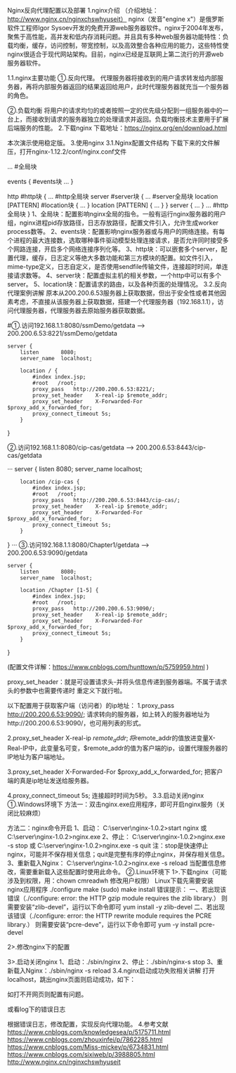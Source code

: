 Nginx反向代理配置以及部署
1.nginx介绍
（介绍地址：http://www.nginx.cn/nginxchswhyuseit）
nginx（发音"engine x"）是俄罗斯软件工程师Igor Sysoev开发的免费开源web服务器软件。nginx于2004年发布，聚焦于高性能，高并发和低内存消耗问题。并且具有多种web服务器功能特性：负载均衡，缓存，访问控制，带宽控制，以及高效整合各种应用的能力，这些特性使nginx很适合于现代网站架构。目前，nginx已经是互联网上第二流行的开源web服务器软件。

1.1.nginx主要功能
①.反向代理。
代理服务器将接收到的用户请求转发给内部服务器，再将内部服务器返回的结果返回给用户，此时代理服务器就充当一个服务器的角色。

②.负载均衡
将用户的请求均匀的或者按照一定的优先级分配到一组服务器中的一台上，而接收到请求的服务器独立的处理请求并返回。负载均衡技术主要用于扩展后端服务的性能。
2.下载nginx
下载地址：https://nginx.org/en/download.html

本次演示使用稳定版。
3.使用nginx
3.1.Nginx配置文件结构
下载下来的文件解压，打开nginx-1.12.2/conf/nginx.conf文件

...              #全局块

events {         #events块
   ...
}

http      #http块
{
    ...   #http全局块
    server        #server块
    { 
        ...       #server全局块
        location [PATTERN]   #location块
        {
            ...
        }
        location [PATTERN] 
        {
            ...
        }
    }
    server
    {
      ...
    }
    ...     #http全局块
}
1、全局块：配置影响nginx全局的指令。一般有运行nginx服务器的用户组，nginx进程pid存放路径，日志存放路径，配置文件引入，允许生成worker process数等。
2、events块：配置影响nginx服务器或与用户的网络连接。有每个进程的最大连接数，选取哪种事件驱动模型处理连接请求，是否允许同时接受多个网路连接，开启多个网络连接序列化等。
3、http块：可以嵌套多个server，配置代理，缓存，日志定义等绝大多数功能和第三方模块的配置。如文件引入，mime-type定义，日志自定义，是否使用sendfile传输文件，连接超时时间，单连接请求数等。
4、server块：配置虚拟主机的相关参数，一个http中可以有多个server。
5、location块：配置请求的路由，以及各种页面的处理情况。
3.2.反向代理案例讲解
原本从200.200.6.53服务器上获取数据，但出于安全性或者其他因素考虑，不直接从该服务器上获取数据，搭建一个代理服务器（192.168.1.1），访问代理服务器，代理服务器去原始服务器获取数据。

#①.访问192.168.1.1:8080/ssmDemo/getdata --> 200.200.6.53:8221/ssmDemo/getdata

	server {
        listen       8080;
        server_name  localhost;

        location / {
			#index index.jsp;
			#root   /root; 
			proxy_pass	 http://200.200.6.53:8221/;
			proxy_set_header	X-real-ip $remote_addr;
            proxy_set_header	X-Forwarded-For $proxy_add_x_forwarded_for;
			proxy_connect_timeout 5s; 
        }
}

②.访问192.168.1.1:8080/cip-cas/getdata --> 200.200.6.53:8443/cip-cas/getdata

···
	server {
        listen       8080;
        server_name  localhost;

        location /cip-cas {
			#index index.jsp;
			#root   /root; 
			proxy_pass	 http://200.200.6.53:8443/cip-cas/;
			proxy_set_header	X-real-ip $remote_addr;
            proxy_set_header	X-Forwarded-For $proxy_add_x_forwarded_for;
			proxy_connect_timeout 5s; 
        }
}
···
③.访问192.168.1.1:8080/Chapter1/getdata --> 200.200.6.53:9090/getdata

	server {
        listen       8080;
        server_name  localhost;

        location /Chapter [1-5] {
			#index index.jsp;
			#root   /root; 
			proxy_pass	 http://200.200.6.53:9090/;
			proxy_set_header	X-real-ip $remote_addr;
            proxy_set_header	X-Forwarded-For $proxy_add_x_forwarded_for;
			proxy_connect_timeout 5s; 
        }
}

(配置文件详解：https://www.cnblogs.com/hunttown/p/5759959.html )


proxy_set_header：就是可设置请求头-并将头信息传递到服务器端。不属于请求头的参数中也需要传递时 重定义下就行啦。

以下配置用于获取客户端（访问者）的ip地址：
1.proxy_pass	 http://200.200.6.53:9090/;
请求转向的服务器，如上转入的服务器地址为http://200.200.6.53:9090/，也可用列表的形式。

2.proxy_set_header    X-real-ip $remote_addr;
将$remote_addr的值放进变量X-Real-IP中，此变量名可变，$remote_addr的值为客户端的ip，设置代理服务器的IP地址为客户端地址。

3.proxy_set_header            X-Forwarded-For $proxy_add_x_forwarded_for;
  	把客户端的真是ip地址发送给服务器。

4.proxy_connect_timeout 5s;
连接超时时间为5秒。
3.3.启动关闭nginx
①.Windows环境下
方法一：双击nginx.exe应用程序，即可开启nginx服务（关闭比较麻烦）

方法二：nginx命令开启
1、启动：
C:\server\nginx-1.0.2>start nginx
或
C:\server\nginx-1.0.2>nginx.exe
2、停止：
C:\server\nginx-1.0.2>nginx.exe -s stop
或
C:\server\nginx-1.0.2>nginx.exe -s quit
注：stop是快速停止nginx，可能并不保存相关信息；quit是完整有序的停止nginx，并保存相关信息。
3、重新载入Nginx：
C:\server\nginx-1.0.2>nginx.exe -s reload
当配置信息修改，需要重新载入这些配置时使用此命令。
②.Linux环境下
1>.下载nginx（可能涉及到权限，用：chown cmreadwh 修改用户权限）
Linux下载先需要安装nginx应用程序
./configure
make
(sudo) make install
错误提示：
一、若出现该错误（./configure: error: the HTTP gzip module requires the zlib library.）
则需要安装“zlib-devel”，运行以下命令即可
yum install -y zlib-devel
二、若出现该错误（./configure: error: the HTTP rewrite module requires the PCRE library.）
则需要安装“pcre-deve”，运行以下命令即可
yum -y install pcre-devel



2>.修改nginx下的配置

3>.启动关闭nginx
1、启动：./sbin/nginx
2、停止：./sbin/nginx-s stop
3、重新载入Nginx：./sbin/nginx -s reload
3.4.nginx启动成功失败相关讲解
打开localhost，跳出nginx页面则启动成功，如下：

如打不开网页则配置有问题。

或看log下的错误日志


根据错误日志，修改配置，实现反向代理功能。
4.参考文献
https://www.cnblogs.com/knowledgesea/p/5175711.html
https://www.cnblogs.com/zhouxinfei/p/7862285.html
https://www.cnblogs.com/Miss-mickey/p/6734831.html
https://www.cnblogs.com/sixiweb/p/3988805.html
http://www.nginx.cn/nginxchswhyuseit
